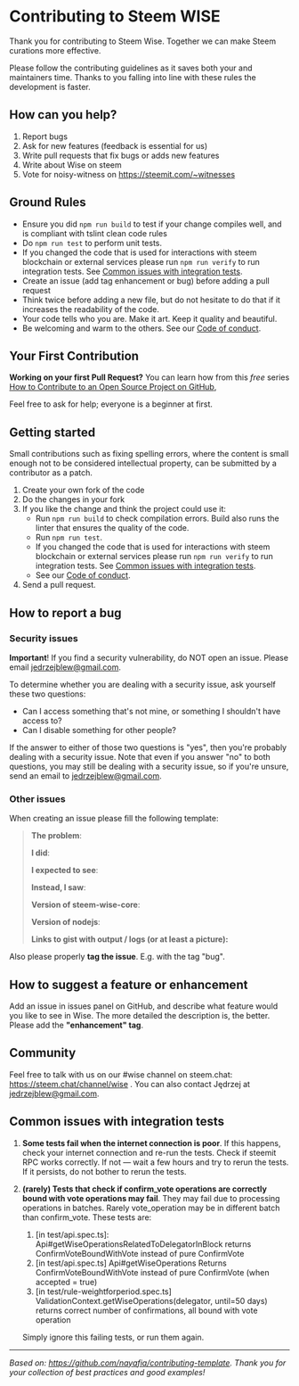 # Contributing to Steem WISE

Thank you for contributing to Steem Wise. Together we can make Steem curations more effective.

Please follow the contributing guidelines as it saves both your and maintainers time. Thanks to you falling into line with these rules the development is faster.



## How can you help?

1. Report bugs
2. Ask for new features (feedback is essential for us)
3. Write pull requests that fix bugs or adds new features
4. Write about Wise on steem
5. Vote for noisy-witness on https://steemit.com/~witnesses



## Ground Rules

- Ensure you did `npm run build` to test if your change compiles well, and is compliant with tslint clean code rules
- Do `npm run test` to perform unit tests.
- If you changed the code that is used for interactions with steem blockchain or external services please run `npm run verify` to run integration tests.  See [Common issues with integration tests](#common-issues-with-integration-tests).
- Create an issue (add tag enhancement or bug) before adding a pull request
- Think twice before adding a new file, but do not hesitate to do that if it increases the readability of the code.
- Your code tells who you are. Make it art. Keep it quality and beautiful.
- Be welcoming and warm to the others. See our [Code of conduct](https://github.com/noisy-witness/steem-wise-core/blob/master/CODE_OF_CONDUCT.md).



## Your First Contribution

**Working on your first Pull Request?** You can learn how from this *free* series [How to Contribute to an Open Source Project on GitHub](https://egghead.io/series/how-to-contribute-to-an-open-source-project-on-github), 

Feel free to ask for help; everyone is a beginner at first.



## Getting started

Small contributions such as fixing spelling errors, where the content is small enough not to be considered intellectual property, can be submitted by a contributor as a patch.

1. Create your own fork of the code
2. Do the changes in your fork
3. If you like the change and think the project could use it:
   - Run `npm run build` to check compilation errors. Build also runs the linter that ensures the quality of the code.
   - Run `npm run test`.
   - If you changed the code that is used for interactions with steem blockchain or external services please run `npm run verify` to run integration tests.  See [Common issues with integration tests](#common-issues-with-integration-tests).
   - See our [Code of conduct](https://github.com/noisy-witness/steem-wise-core/blob/master/CODE_OF_CONDUCT.md).
4. Send a pull request.



## How to report a bug

### Security issues

**Important**! If you find a security vulnerability, do NOT open an issue. Please email jedrzejblew@gmail.com.

To determine whether you are dealing with a security issue, ask yourself these two questions:

- Can I access something that's not mine, or something I shouldn't have access to?
- Can I disable something for other people?

If the answer to either of those two questions is "yes", then you're probably dealing with a security issue. Note that even if you answer "no" to both questions, you may still be dealing with a security issue, so if you're unsure, send an email to jedrzejblew@gmail.com.



### Other issues

When creating an issue please fill the following template:

> **The problem**:
>
> **I did**:
>
> **I expected to see**:
>
> **Instead, I saw**:
>
> **Version of steem-wise-core**: 
>
> **Version of nodejs**:
>
> **Links to gist with output / logs (or at least a picture):**

Also please properly **tag the issue**. E.g. with the tag "bug".



## How to suggest a feature or enhancement

Add an issue in issues panel on GitHub, and describe what feature would you like to see in Wise. The more detailed the description is, the better. Please add the **"enhancement" tag**.



## Community

Feel free to talk with us on our #wise channel on steem.chat: https://steem.chat/channel/wise .
You can also contact Jędrzej at jedrzejblew@gmail.com.



## Common issues with integration tests

1. **Some tests fail when the internet connection is poor**. If this happens, check your internet connection and re-run the tests. Check if steemit RPC works correctly. If not — wait a few hours and try to rerun the tests. If it persists, do not bother to rerun the tests.

2. **(rarely) Tests that check if confirm_vote operations are correctly bound with vote operations may fail**. They may fail due to processing operations in batches. Rarely vote_operation may be in different batch than confirm_vote. These tests are:

   1. \[in test/api.spec.ts\]: Api#getWiseOperationsRelatedToDelegatorInBlock returns ConfirmVoteBoundWithVote instead of pure ConfirmVote
   2. \[in test/api.spec.ts\] Api#getWiseOperations Returns ConfirmVoteBoundWithVote instead of pure ConfirmVote (when accepted = true)
   3. \[in test/rule-weightforperiod.spec.ts\] ValidationContext.getWiseOperations(delegator, until=50 days) returns correct number of confirmations, all bound with vote operation

   Simply ignore this failing tests, or run them again.





***

_Based on: https://github.com/nayafia/contributing-template. Thank you for your collection of best practices and good examples!_